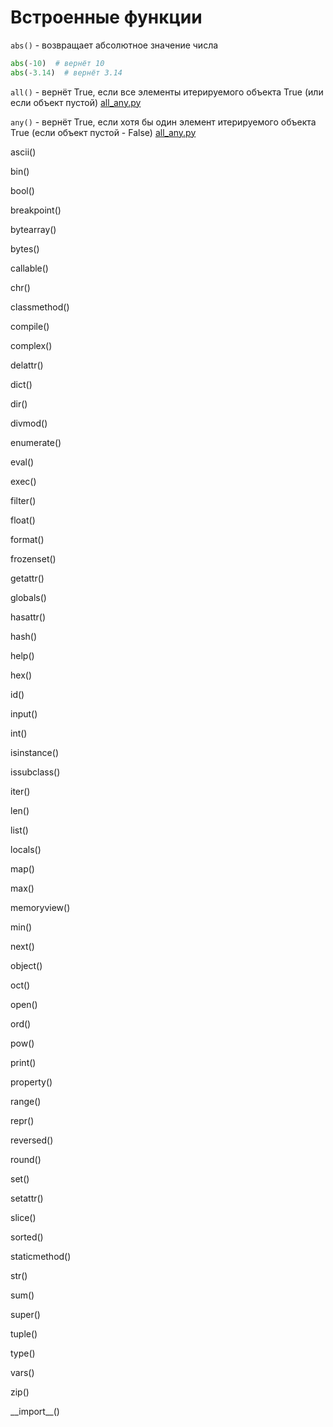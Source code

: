# Встроенные функции

`abs()` - возвращает абсолютное значение числа

``` Python 3
abs(-10)  # вернёт 10
abs(-3.14)  # вернёт 3.14
```

`all()` - вернёт True, если все элементы итерируемого объекта True
(или если объект пустой) [all_any.py](all_any.py)

`any()` - вернёт True, если хотя бы один элемент
итерируемого объекта True (если объект пустой - False) [all_any.py](all_any.py)

ascii()

bin()

bool()

breakpoint()

bytearray()

bytes()

callable()

chr()

classmethod()

compile()

complex()

delattr()

dict()

dir()

divmod()

enumerate()

eval()

exec()

filter()

float()

format()

frozenset()

getattr()

globals()

hasattr()

hash()

help()

hex()

id()

input()

int()

isinstance()

issubclass()

iter()

len()

list()

locals()

map()

max()

memoryview()

min()

next()

object()

oct()

open()

ord()

pow()

print()

property()

range()

repr()

reversed()

round()

set()

setattr()

slice()

sorted()

staticmethod()

str()

sum()

super()

tuple()

type()

vars()

zip()

\_\_import__()